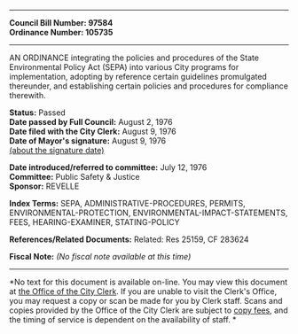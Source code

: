 * * * * *  
  
**Council Bill Number: [](#h0)[](#h2)97584**   
**Ordinance Number: 105735**  
  
* * * * *  
  
AN ORDINANCE integrating the policies and procedures of the State Environmental Policy Act (SEPA) into various City programs for implementation, adopting by reference certain guidelines promulgated thereunder, and establishing certain policies and procedures for compliance therewith.  
  
**Status:** Passed   
**Date passed by Full Council:** August 2, 1976   
**Date filed with the City Clerk:** August 9, 1976   
**Date of Mayor's signature:** August 9, 1976   
[(about the signature date)](/~public/approvaldate.htm)   
  
  
**Date introduced/referred to committee:** July 12, 1976   
**Committee:** Public Safety & Justice   
**Sponsor:** REVELLE   
  
**Index Terms:** SEPA, ADMINISTRATIVE-PROCEDURES, PERMITS, ENVIRONMENTAL-PROTECTION, ENVIRONMENTAL-IMPACT-STATEMENTS, FEES, HEARING-EXAMINER, STATING-POLICY  
  
**References/Related Documents:** Related: Res 25159, CF 283624  
  
**Fiscal Note:** *(No fiscal note available at this time)*  
  
* * * * *  
  
*No text for this document is available on-line. You may view this document at [the Office of the City Clerk](http://www.seattle.gov/leg/clerk/contactUs.htm). If you are unable to visit the Clerk's Office, you may request a copy or scan be made for you by Clerk staff. Scans and copies provided by the Office of the City Clerk are subject to [copy fees](http://clerk.seattle.gov/~public/clerkfees.htm), and the timing of service is dependent on the availability of staff. *  
  
  
